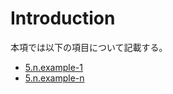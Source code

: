 # Introduction
本項では以下の項目について記載する。

* [5.n.example-1](./5_FunctionRequirement/5-n_example-1.html)
* [5.n.example-n](./5_FunctionRequirement/5-n_example-n.html)
